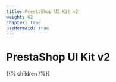 ```yaml
---
title: PrestaShop UI Kit v2
weight: 62
chapter: true
useMermaid: true
---
```


# PrestaShop UI Kit v2

{{% children /%}}
